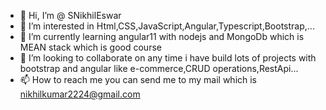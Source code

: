 - 👋 Hi, I’m @ SNikhilEswar
- 👀 I’m interested in Html,CSS,JavaScript,Angular,Typescript,Bootstrap,...
- 🌱 I’m currently learning angular11 with nodejs and MongoDb which is MEAN stack which is good course 
- 💞️ I’m looking to collaborate on any time i have build lots of projects with bootstrap and angular like e-commerce,CRUD operations,RestApi...
- 📫 How to reach me you can send me to my mail which is nikhilkumar2224@gmail.com

<!---
SNikhilEswar/SNikhilEswar is a ✨ special ✨ repository because its `README.md` (this file) appears on your GitHub profile.
You can click the Preview link to take a look at your changes.
--->
